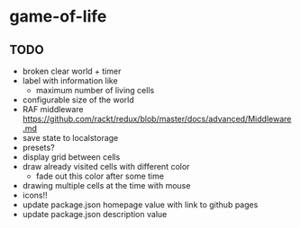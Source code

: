 # game-of-life

## TODO

- broken clear world + timer
- label with information like
  - maximum number of living cells
- configurable size of the world
- RAF middleware https://github.com/rackt/redux/blob/master/docs/advanced/Middleware.md
- save state to localstorage
- presets?
- display grid between cells
- draw already visited cells with different color
  - fade out this color after some time
- drawing multiple cells at the time with mouse
- icons!!
- update package.json homepage value with link to github pages
- update package.json description value
